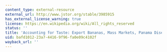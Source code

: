 ```yaml
---
content_type: external-resource
external_url: http://www.jstor.org/stable/3985915
has_external_license_warning: true
license: https://en.wikipedia.org/wiki/All_rights_reserved
status: ''
title: 'Accounting for Taste: Export Bananas, Mass Markets, Panama Disease'
uid: bafd1012-23a7-4416-9f96-fa0e09c4102f
wayback_url: ''
---
```

